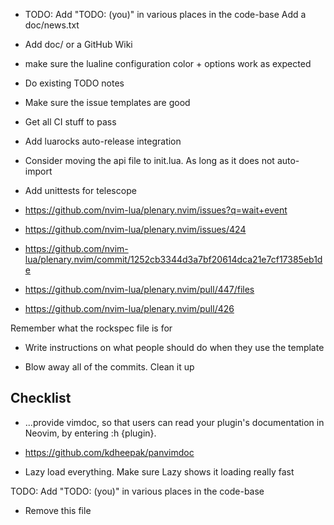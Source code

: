 - TODO: Add "TODO: (you)" in various places in the code-base Add a doc/news.txt
- Add doc/ or a GitHub Wiki
- make sure the lualine configuration color + options work as expected
- Do existing TODO notes

- Make sure the issue templates are good
- Get all CI stuff to pass

- Add luarocks auto-release integration

- Consider moving the api file to init.lua. As long as it does not auto-import

- Add unittests for telescope
 - https://github.com/nvim-lua/plenary.nvim/issues?q=wait+event
 - https://github.com/nvim-lua/plenary.nvim/issues/424
 - https://github.com/nvim-lua/plenary.nvim/commit/1252cb3344d3a7bf20614dca21e7cf17385eb1de
 - https://github.com/nvim-lua/plenary.nvim/pull/447/files
 - https://github.com/nvim-lua/plenary.nvim/pull/426

Remember what the rockspec file is for

- Write instructions on what people should do when they use the template

- Blow away all of the commits. Clean it up


## Checklist

- ...provide vimdoc, so that users can read your plugin's documentation in Neovim, by entering :h {plugin}.
 - https://github.com/kdheepak/panvimdoc

- Lazy load everything. Make sure Lazy shows it loading really fast

TODO: Add "TODO: (you)" in various places in the code-base

- Remove this file
